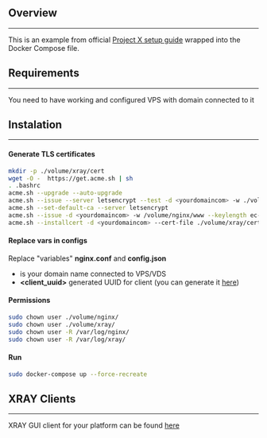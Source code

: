 ## Overview
---
This is an example from official [Project X setup guide](https://xtls.github.io/ru/document/level-0/) wrapped into the Docker Compose file.

## Requirements
---
You need to have working and configured VPS with domain connected to it

## Instalation
---
#### Generate TLS certificates
```bash
mkdir -p ./volume/xray/cert
wget -O -  https://get.acme.sh | sh
. .bashrc
acme.sh --upgrade --auto-upgrade
acme.sh --issue --server letsencrypt --test -d <yourdomaincom> -w ./volume/nginx/www --keylength ec-256
acme.sh --set-default-ca --server letsencrypt
acme.sh --issue -d <yourdomaincom> -w /volume/nginx/www --keylength ec-256 --force
acme.sh --installcert -d <yourdomaincom> --cert-file ./volume/xray/cert/cert.crt --key-file ./volume/xray/cert/private.key --fullchain-file ./volume/xray/cert/fullchain.crt --ecc
```

#### Replace vars in configs 
Replace "variables" __nginx.conf__ and __config.json__
- __<yourdomaincom>__ is your domain name connected to VPS/VDS
- __<client_uuid>__ generated UUID for client (you can generate it [here](https://www.uuidgenerator.net/))

#### Permissions
```bash
sudo chown user ./volume/nginx/
sudo chown user ./volume/xray/
sudo chown user -R /var/log/nginx/
sudo chown user -R /var/log/xray/
```

#### Run
```bash
sudo docker-compose up --force-recreate
```
## XRAY Clients
---
XRAY GUI client for your platform can be found [here](https://github.com/XTLS/Xray-core?tab=readme-ov-file#gui-clients)
